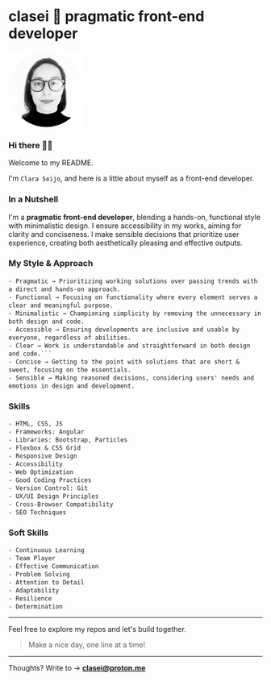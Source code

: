 # clasei 🚀 pragmatic front-end developer

[<img src="cla_sei_profile_pic_bw_circle.png" alt="clasei profile pic" width="150"/>](https://github.com/clasei/)

### Hi there 👋🏾 

Welcome to my README.

I'm ```Clara Seijo```, and here is a little about myself as a front-end developer.

### In a Nutshell

I'm a **pragmatic front-end developer**, blending a hands-on, functional style with minimalistic design. I ensure accessibility in my works, aiming for clarity and conciseness. I make sensible decisions that prioritize user experience, creating both aesthetically pleasing and effective outputs.

### My Style & Approach

```
- Pragmatic → Prioritizing working solutions over passing trends with a direct and hands-on approach.          
- Functional → Focusing on functionality where every element serves a clear and meaningful purpose.             
- Minimalistic → Championing simplicity by removing the unnecessary in both design and code.                   
- Accessible → Ensuring developments are inclusive and usable by everyone, regardless of abilities.            
- Clear → Work is understandable and straightforward in both design and code.```                              
- Concise → Getting to the point with solutions that are short & sweet, focusing on the essentials.         
- Sensible → Making reasoned decisions, considering users' needs and emotions in design and development.     
```

### Skills

```
- HTML, CSS, JS
- Frameworks: Angular
- Libraries: Bootstrap, Particles
- Flexbox & CSS Grid
- Responsive Design
- Accessibility
- Web Optimization
- Good Coding Practices
- Version Control: Git
- UX/UI Design Principles
- Cross-Browser Compatibility
- SEO Techniques
```

### Soft Skills

```
- Continuous Learning
- Team Player
- Effective Communication
- Problem Solving
- Attention to Detail
- Adaptability
- Resilience
- Determination
```

---

Feel free to explore my repos and let's build together. 

> Make a nice day, one line at a time!

---

Thoughts? Write to → [**clasei@proton.me**](mailto:clasei@proton.me)
